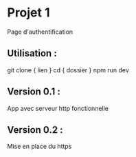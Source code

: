 # Projet 1
Page d'authentification

## Utilisation :
git clone { lien }
cd { dossier }
npm run dev

## Version 0.1 : 
App avec serveur http fonctionnelle

## Version 0.2 : 
Mise en place du https